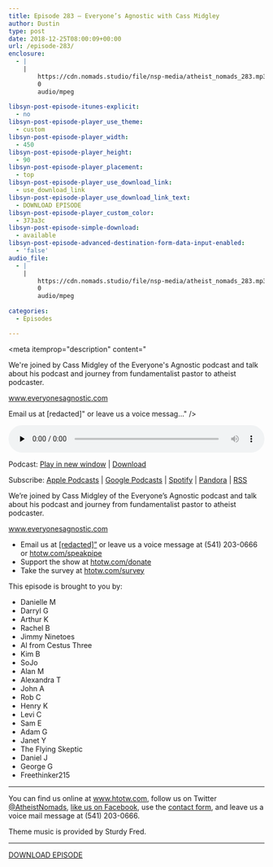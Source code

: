 ```yaml
---
title: Episode 283 – Everyone’s Agnostic with Cass Midgley
author: Dustin
type: post
date: 2018-12-25T08:00:09+00:00
url: /episode-283/
enclosure:
  - |
    |
        https://cdn.nomads.studio/file/nsp-media/atheist_nomads_283.mp3
        0
        audio/mpeg
        
libsyn-post-episode-itunes-explicit:
  - no
libsyn-post-episode-player_use_theme:
  - custom
libsyn-post-episode-player_width:
  - 450
libsyn-post-episode-player_height:
  - 90
libsyn-post-episode-player_placement:
  - top
libsyn-post-episode-player_use_download_link:
  - use_download_link
libsyn-post-episode-player_use_download_link_text:
  - DOWNLOAD EPISODE
libsyn-post-episode-player_custom_color:
  - 373a3c
libsyn-post-episode-simple-download:
  - available
libsyn-post-episode-advanced-destination-form-data-input-enabled:
  - 'false'
audio_file:
  - |
    |
        https://cdn.nomads.studio/file/nsp-media/atheist_nomads_283.mp3
        0
        audio/mpeg
        
categories:
  - Episodes

---
```

<div itemscope itemtype="http://schema.org/AudioObject">
  <meta itemprop="name" content="Episode 283 &#8211; Everyone&#8217;s Agnostic with Cass Midgley" />
  
  <meta itemprop="uploadDate" content="2018-12-25T01:00:09-07:00" />
  
  <meta itemprop="encodingFormat" content="audio/mpeg" />
  
  <meta itemprop="description" content="




We're joined by Cass Midgley of the Everyone's Agnostic podcast and talk about his podcast and journey from fundamentalist pastor to atheist podcaster.







www.everyonesagnostic.com



Email us at [redacted]&quot; or leave us a voice messag..." />
  
  <meta itemprop="contentUrl" content="https://dts.podtrac.com/redirect.mp3/cdn.nomads.studio/file/nsp-media/atheist_nomads_283.mp3" />
  
  <div class="powerpress_player" id="powerpress_player_8546">
    <audio class="wp-audio-shortcode" id="audio-2109-290" preload="none" style="width: 100%;" controls="controls"><source type="audio/mpeg" src="https://dts.podtrac.com/redirect.mp3/cdn.nomads.studio/file/nsp-media/atheist_nomads_283.mp3?_=290" /><a href="https://dts.podtrac.com/redirect.mp3/cdn.nomads.studio/file/nsp-media/atheist_nomads_283.mp3">https://dts.podtrac.com/redirect.mp3/cdn.nomads.studio/file/nsp-media/atheist_nomads_283.mp3</a></audio>
  </div>
</div>

<p class="powerpress_links powerpress_links_mp3">
  Podcast: <a href="https://dts.podtrac.com/redirect.mp3/cdn.nomads.studio/file/nsp-media/atheist_nomads_283.mp3" class="powerpress_link_pinw" target="_blank" title="Play in new window" onclick="return powerpress_pinw('https://htotw.com/?powerpress_pinw=2109-podcast');" rel="nofollow">Play in new window</a> | <a href="https://dts.podtrac.com/redirect.mp3/cdn.nomads.studio/file/nsp-media/atheist_nomads_283.mp3" class="powerpress_link_d" title="Download" rel="nofollow" download="atheist_nomads_283.mp3">Download</a>
</p>

<p class="powerpress_links powerpress_subscribe_links">
  Subscribe: <a href="https://podcasts.apple.com/us/podcast/humanists-take-on-the-world/id530050098?mt=2&ls=1" class="powerpress_link_subscribe powerpress_link_subscribe_itunes" target="_blank" title="Subscribe on Apple Podcasts" rel="nofollow">Apple Podcasts</a> | <a href="https://www.google.com/podcasts?feed=aHR0cDovL2F0aGVpc3Rub21hZHMubGlic3luLmNvbS9yc3M%3D" class="powerpress_link_subscribe powerpress_link_subscribe_googleplay" target="_blank" title="Subscribe on Google Podcasts" rel="nofollow">Google Podcasts</a> | <a href="https://open.spotify.com/show/3LzK2xZGike6Tc1GEMtMbr?si=LieN9SNuTpq96smuaUsH8A" class="powerpress_link_subscribe powerpress_link_subscribe_spotify" target="_blank" title="Subscribe on Spotify" rel="nofollow">Spotify</a> | <a href="https://www.pandora.com/podcast/atheist-nomads/PC:10122?corr=62071012&part=ug" class="powerpress_link_subscribe powerpress_link_subscribe_pandora" target="_blank" title="Subscribe on Pandora" rel="nofollow">Pandora</a> | <a href="https://htotw.com/feed/podcast/" class="powerpress_link_subscribe powerpress_link_subscribe_rss" target="_blank" title="Subscribe via RSS" rel="nofollow">RSS</a>
</p>

We&#8217;re joined by Cass Midgley of the Everyone&#8217;s Agnostic podcast and talk about his podcast and journey from fundamentalist pastor to atheist podcaster.

<!--more-->

<a href="http://www.everyonesagnostic.com" target="_blank" rel="noopener">www.everyonesagnostic.com</a>

  * Email us at <a href="mailto:[redacted]" target="_blank" rel="noopener">[redacted]&#8221;</a> or leave us a voice message at (541) 203-0666 or <a href="https://htotw.com/speakpipe" target="_blank" rel="noopener">htotw.com/speakpipe</a>
  * Support the show at <a href="https://htotw.com/donate" target="_blank" rel="noopener">htotw.com/donate</a>
  * Take the survey at <a href="https://htotw.com/survey" target="_blank" rel="noopener">htotw.com/survey</a>

This episode is brought to you by:

  * Danielle M
  * Darryl G
  * Arthur K
  * Rachel B
  * Jimmy Ninetoes
  * Al from Cestus Three
  * Kim B
  * SoJo
  * Alan M
  * Alexandra T
  * John A
  * Rob C
  * Henry K
  * Levi C
  * Sam E
  * Adam G
  * Janet Y
  * The Flying Skeptic
  * Daniel J
  * George G
  * Freethinker215

<hr class="wp-block-separator" />

You can find us online at <a href="https://www.htotw.com/" target="_blank" rel="noopener">www.htotw.com</a>, follow us on Twitter <a href="https://htotw.com/twitter" target="_blank" rel="noopener">@AtheistNomads</a>, <a href="https://htotw.com/facebook" target="_blank" rel="noopener">like us on Facebook</a>, use the [contact form](https://htotw.com/contact), and leave us a voice mail message at (541) 203-0666.

Theme music is provided by Sturdy Fred.

<hr class="wp-block-separator" />

<a href="https://dts.podtrac.com/redirect.mp3/cdn.nomads.studio/file/nsp-media/atheist_nomads_283.mp3" target="_blank" rel="noreferrer noopener" aria-label="DOWNLOAD EPISODE (opens in a new tab)">DOWNLOAD EPISODE</a>